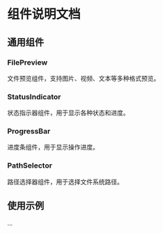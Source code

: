 # 组件说明文档

## 通用组件

### FilePreview
文件预览组件，支持图片、视频、文本等多种格式预览。

### StatusIndicator
状态指示器组件，用于显示各种状态和进度。

### ProgressBar
进度条组件，用于显示操作进度。

### PathSelector
路径选择器组件，用于选择文件系统路径。

## 使用示例

... 